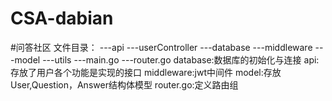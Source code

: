 # CSA-dabian
#问答社区
文件目录：
---api
  ---userController
---database
---middleware
---model
---utils
---main.go
---router.go
database:数据库的初始化与连接
api:存放了用户各个功能是实现的接口
middleware:jwt中间件
model:存放User,Question，Answer结构体模型
router.go:定义路由组
